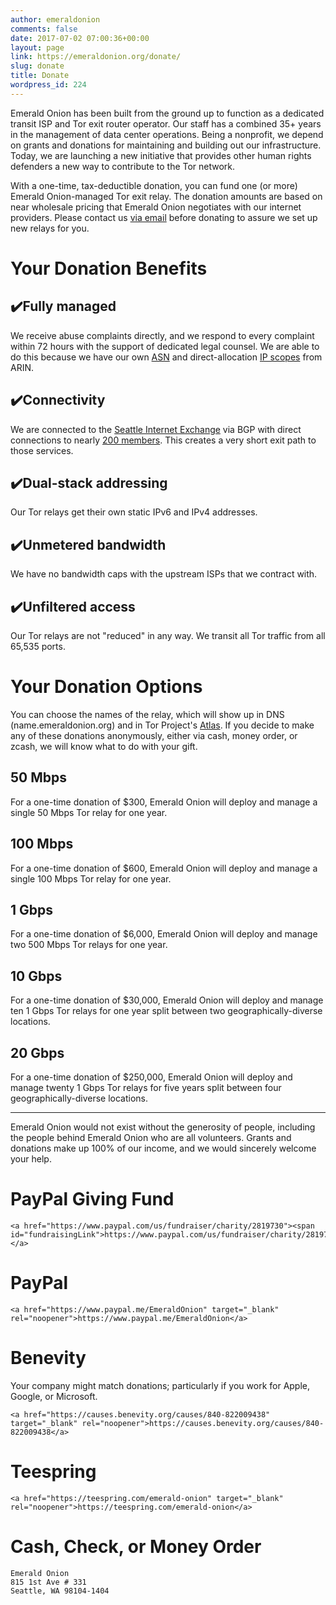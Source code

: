 ```yaml
---
author: emeraldonion
comments: false
date: 2017-07-02 07:00:36+00:00
layout: page
link: https://emeraldonion.org/donate/
slug: donate
title: Donate
wordpress_id: 224
---
```


Emerald Onion has been built from the ground up to function as a dedicated transit ISP and Tor exit router operator. Our staff has a combined 35+ years in the management of data center operations. Being a nonprofit, we depend on grants and donations for maintaining and building out our infrastructure. Today, we are launching a new initiative that provides other human rights defenders a new way to contribute to the Tor network.

With a one-time, tax-deductible donation, you can fund one (or more) Emerald Onion-managed Tor exit relay. The donation amounts are based on near wholesale pricing that Emerald Onion negotiates with our internet providers. Please contact us [via email](mailto:admin@emeraldonion.org) before donating to assure we set up new relays for you.


# Your Donation Benefits




## ✔️Fully managed


We receive abuse complaints directly, and we respond to every complaint within 72 hours with the support of dedicated legal counsel. We are able to do this because we have our own [ASN](https://whois.arin.net/rest/asn/AS396507.html) and direct-allocation [IP scopes](https://whois.arin.net/rest/org/EO-95/nets) from ARIN.


## ✔️Connectivity


We are connected to the [Seattle Internet Exchange](https://www.seattleix.net/) via BGP with direct connections to nearly [200 members](https://emeraldonion.org/bgp/). This creates a very short exit path to those services.


## ✔️Dual-stack addressing


Our Tor relays get their own static IPv6 and IPv4 addresses.


## ✔️Unmetered bandwidth


We have no bandwidth caps with the upstream ISPs that we contract with.


## ✔️Unfiltered access


Our Tor relays are not "reduced" in any way. We transit all Tor traffic from all 65,535 ports.


# Your Donation Options


You can choose the names of the relay, which will show up in DNS (name.emeraldonion.org) and in Tor Project's [Atlas](https://atlas.torproject.org/#top10). If you decide to make any of these donations anonymously, either via cash, money order, or zcash, we will know what to do with your gift. 


## 50 Mbps


For a one-time donation of $300, Emerald Onion will deploy and manage a single 50 Mbps Tor relay for one year.


## 100 Mbps


For a one-time donation of $600, Emerald Onion will deploy and manage a single 100 Mbps Tor relay for one year.


## 1 Gbps


For a one-time donation of $6,000, Emerald Onion will deploy and manage two 500 Mbps Tor relays for one year.


## 10 Gbps


For a one-time donation of $30,000, Emerald Onion will deploy and manage ten 1 Gbps Tor relays for one year split between two geographically-diverse locations.


## 20 Gbps


For a one-time donation of $250,000, Emerald Onion will deploy and manage twenty 1 Gbps Tor relays for five years split between four geographically-diverse locations.



* * *



Emerald Onion would not exist without the generosity of people, including the people behind Emerald Onion who are all volunteers. Grants and donations make up 100% of our income, and we would sincerely welcome your help.


# PayPal Giving Fund



    
    <a href="https://www.paypal.com/us/fundraiser/charity/2819730"><span id="fundraisingLink">https://www.paypal.com/us/fundraiser/charity/2819730</span></a>




# PayPal



    
    <a href="https://www.paypal.me/EmeraldOnion" target="_blank" rel="noopener">https://www.paypal.me/EmeraldOnion</a>




# Benevity


Your company might match donations; particularly if you work for Apple, Google, or Microsoft.

    
    <a href="https://causes.benevity.org/causes/840-822009438" target="_blank" rel="noopener">https://causes.benevity.org/causes/840-822009438</a>




# Teespring



    
    <a href="https://teespring.com/emerald-onion" target="_blank" rel="noopener">https://teespring.com/emerald-onion</a>




# Cash, Check, or Money Order



    
    Emerald Onion
    815 1st Ave # 331
    Seattle, WA 98104-1404
